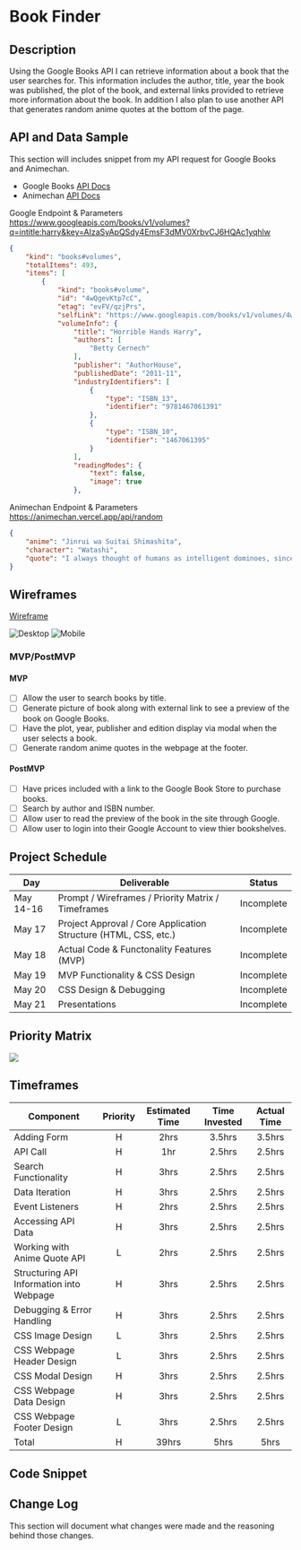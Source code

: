 # Book Finder

## Description

Using the Google Books API I can retrieve information about a book that the user searches for. This information includes the author, title, year the book was published, the plot of the book, and external links provided to retrieve more information about the book. In addition I also plan to use another API that generates random anime quotes at the bottom of the page.

## API and Data Sample
This section will includes snippet from my API request for Google Books and Animechan.
- Google Books [API Docs](https://developers.google.com/books/docs/v1/using)
- Animechan [API Docs](https://animechan.vercel.app/)

Google Endpoint & Parameters
https://www.googleapis.com/books/v1/volumes?q=intitle:harry&key=AIzaSyApQSdy4EmsF3dMV0XrbvCJ6HQAc1yqhlw
```json
{
    "kind": "books#volumes",
    "totalItems": 493,
    "items": [
        {
            "kind": "books#volume",
            "id": "4wQgevKtp7cC",
            "etag": "evFV/qzjPrs",
            "selfLink": "https://www.googleapis.com/books/v1/volumes/4wQgevKtp7cC",
            "volumeInfo": {
                "title": "Horrible Hands Harry",
                "authors": [
                    "Betty Cernech"
                ],
                "publisher": "AuthorHouse",
                "publishedDate": "2011-11",
                "industryIdentifiers": [
                    {
                        "type": "ISBN_13",
                        "identifier": "9781467061391"
                    },
                    {
                        "type": "ISBN_10",
                        "identifier": "1467061395"
                    }
                ],
                "readingModes": {
                    "text": false,
                    "image": true
                },
```

Animechan Endpoint & Parameters
https://animechan.vercel.app/api/random
```json
{
    "anime": "Jinrui wa Suitai Shimashita",
    "character": "Watashi",
    "quote": "I always thought of humans as intelligent dominoes, since they tend to follow each other."
}
```

## Wireframes

[Wireframe](https://wireframe.cc/pro/pp/125644bb5441662)

![Desktop](/images/Screen%20Shot%202021-05-17%20at%209.55.40%20AM.png)
![Mobile](/images/Screen%20Shot%202021-05-17%20at%209.58.35%20AM.png)

### MVP/PostMVP

#### MVP 
- [ ] Allow the user to search books by title.
- [ ] Generate picture of book along with external link to see a preview of the book on Google Books.
- [ ] Have the plot, year, publisher and edition display via modal when the user selects a book.
- [ ] Generate random anime quotes in the webpage at the footer.

#### PostMVP  
- [ ] Have prices included with a link to the Google Book Store to purchase books.
- [ ] Search by author and ISBN number.
- [ ] Allow user to read the preview of the book in the site through Google.
- [ ] Allow user to login into their Google Account to view thier bookshelves.

## Project Schedule
|  Day | Deliverable | Status
|---|---| ---|
|May 14-16| Prompt / Wireframes / Priority Matrix / Timeframes | Incomplete
|May 17| Project Approval / Core Application Structure (HTML, CSS, etc.) | Incomplete
|May 18| Actual Code & Functonality Features (MVP) | Incomplete
|May 19| MVP Functionality & CSS Design  | Incomplete
|May 20| CSS Design & Debugging | Incomplete
|May 21| Presentations | Incomplete

## Priority Matrix

![](/images/Screen%20Shot%202021-05-17%20at%2010.09.44%20AM.png)

## Timeframes
| Component | Priority | Estimated Time | Time Invested | Actual Time |
| --- | :---: |  :---: | :---: | :---: |
| Adding Form | H | 2hrs| 3.5hrs | 3.5hrs |
| API Call | H | 1hr| 2.5hrs | 2.5hrs |
| Search Functionality | H | 3hrs| 2.5hrs | 2.5hrs |
| Data Iteration| H | 3hrs| 2.5hrs | 2.5hrs |
| Event Listeners | H | 2hrs| 2.5hrs | 2.5hrs |
| Accessing API Data | H | 3hrs| 2.5hrs | 2.5hrs |
| Working with Anime Quote API | L | 2hrs| 2.5hrs | 2.5hrs |
| Structuring API Information into Webpage | H | 3hrs| 2.5hrs | 2.5hrs |
| Debugging & Error Handling | H | 3hrs| 2.5hrs | 2.5hrs |
| CSS Image Design | L | 3hrs| 2.5hrs | 2.5hrs |
| CSS Webpage Header Design | L | 3hrs| 2.5hrs | 2.5hrs |
| CSS Modal Design | H | 3hrs| 2.5hrs | 2.5hrs |
| CSS Webpage Data Design | H | 3hrs| 2.5hrs | 2.5hrs |
| CSS Webpage Footer Design | L | 3hrs| 2.5hrs | 2.5hrs |
| Total | H | 39hrs| 5hrs | 5hrs |

## Code Snippet

## Change Log
This section will document what changes were made and the reasoning behind those changes.
